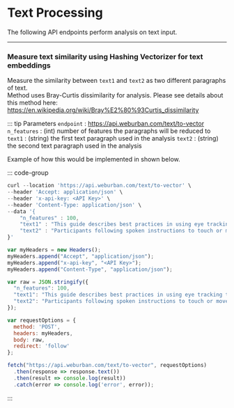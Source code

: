 # Text Processing 

The following API endpoints perform analysis on text input. 

***

### Measure text similarity using Hashing Vectorizer for text embeddings

Measure the similarity between `text1` and `text2` as two different paragraphs of text.   
Method uses Bray-Curtis dissimilarity for analysis. Please see details about this method here: https://en.wikipedia.org/wiki/Bray%E2%80%93Curtis_dissimilarity

::: tip Parameters
`endpoint` : https://api.weburban.com/text/to-vector
`n_features` : (int) number of features the paragraphs will be reduced to
`text1` : (string) the first text paragraph used in the analysis
`text2` : (string) the second text paragraph used in the analysis

Example of how this would be implemented in shown below. 

::: code-group

```js [curl]
curl --location 'https://api.weburban.com/text/to-vector' \
--header 'Accept: application/json' \
--header 'x-api-key: <API Key>' \
--header 'Content-Type: application/json' \
--data '{
    "n_features" : 100,
    "text1" : "This guide describes best practices in using eye tracking technology for research in a variety of disciplines. A basic outline of the anatomy and physiology of the eyes and of eye movements is provided, along with a description of the sorts of research questions eye tracking can address. We then explain how eye tracking technology works and what sorts of data it generates, and provide guidance on how to select and use an eye tracker as well as selecting appropriate eye tracking measures. Challenges to the validity of eye tracking studies are described, along with recommendations for overcoming these challenges. We then outline correct reporting standards for eye tracking studies.",
    "text2" : "Participants following spoken instructions to touch or move either real objects or objects on a computer screen make saccadic eye movements (to the objects) that are closely time-locked to relevant information in the speech stream. Monitoring eye movements using a head-mounted eye-camera allows one to use the locations and latencies of fixations to examine spoken word recognition during continuous speech in natural contexts. Preliminary work using this paradigm provides striking evidence for the continuous and incremental nature of comprehension, as well as clear effects of visual context on the earliest moments of linguistic processing. We review the eye-movement paradigm and refer to recent experiments applying the paradigm to issues of spoken word recognition (e.g. lexical competitor effects), syntactic processing (e.g. the interaction of referential context and ambiguity resolution), reference resolution (disambiguating temporarily ambiguous referential phrases), focus (modulating the salience of certain objects via contrastive stress), as well as issues in cross-modality integration that are central to evaluating the modularity hypothesis."
}'
```

```js [Javascript]
var myHeaders = new Headers();
myHeaders.append("Accept", "application/json");
myHeaders.append("x-api-key", "<API Key>");
myHeaders.append("Content-Type", "application/json");

var raw = JSON.stringify({
  "n_features": 100,
  "text1": "This guide describes best practices in using eye tracking technology for research in a variety of disciplines. A basic outline of the anatomy and physiology of the eyes and of eye movements is provided, along with a description of the sorts of research questions eye tracking can address. We then explain how eye tracking technology works and what sorts of data it generates, and provide guidance on how to select and use an eye tracker as well as selecting appropriate eye tracking measures. Challenges to the validity of eye tracking studies are described, along with recommendations for overcoming these challenges. We then outline correct reporting standards for eye tracking studies.",
  "text2": "Participants following spoken instructions to touch or move either real objects or objects on a computer screen make saccadic eye movements (to the objects) that are closely time-locked to relevant information in the speech stream. Monitoring eye movements using a head-mounted eye-camera allows one to use the locations and latencies of fixations to examine spoken word recognition during continuous speech in natural contexts. Preliminary work using this paradigm provides striking evidence for the continuous and incremental nature of comprehension, as well as clear effects of visual context on the earliest moments of linguistic processing. We review the eye-movement paradigm and refer to recent experiments applying the paradigm to issues of spoken word recognition (e.g. lexical competitor effects), syntactic processing (e.g. the interaction of referential context and ambiguity resolution), reference resolution (disambiguating temporarily ambiguous referential phrases), focus (modulating the salience of certain objects via contrastive stress), as well as issues in cross-modality integration that are central to evaluating the modularity hypothesis."
});

var requestOptions = {
  method: 'POST',
  headers: myHeaders,
  body: raw,
  redirect: 'follow'
};

fetch("https://api.weburban.com/text/to-vector", requestOptions)
  .then(response => response.text())
  .then(result => console.log(result))
  .catch(error => console.log('error', error));
```
:::

